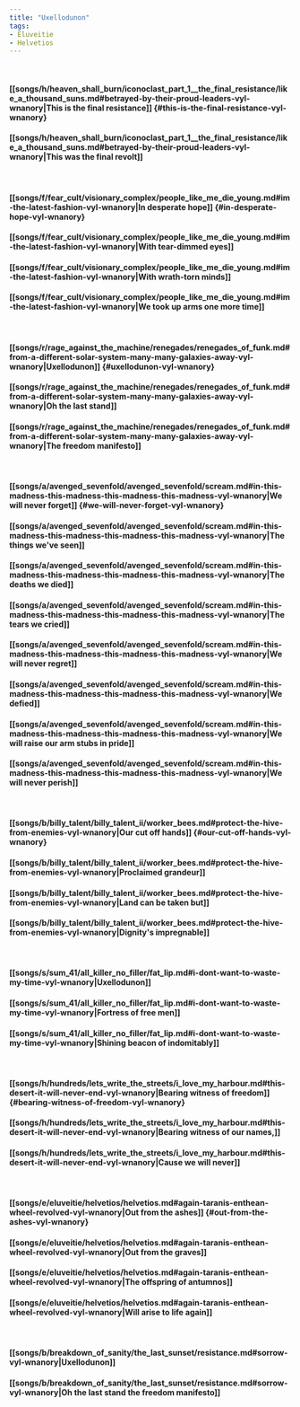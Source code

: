 ```yaml
---
title: "Uxellodunon"
tags:
- Eluveitie
- Helvetios
---
```

&nbsp;
#### [[songs/h/heaven_shall_burn/iconoclast_part_1__the_final_resistance/like_a_thousand_suns.md#betrayed-by-their-proud-leaders-vyl-wnanory|This is the final resistance]] {#this-is-the-final-resistance-vyl-wnanory}
#### [[songs/h/heaven_shall_burn/iconoclast_part_1__the_final_resistance/like_a_thousand_suns.md#betrayed-by-their-proud-leaders-vyl-wnanory|This was the final revolt]]
&nbsp;
#### [[songs/f/fear_cult/visionary_complex/people_like_me_die_young.md#im-the-latest-fashion-vyl-wnanory|In desperate hope]] {#in-desperate-hope-vyl-wnanory}
#### [[songs/f/fear_cult/visionary_complex/people_like_me_die_young.md#im-the-latest-fashion-vyl-wnanory|With tear-dimmed eyes]]
#### [[songs/f/fear_cult/visionary_complex/people_like_me_die_young.md#im-the-latest-fashion-vyl-wnanory|With wrath-torn minds]]
#### [[songs/f/fear_cult/visionary_complex/people_like_me_die_young.md#im-the-latest-fashion-vyl-wnanory|We took up arms one more time]]
&nbsp;
#### [[songs/r/rage_against_the_machine/renegades/renegades_of_funk.md#from-a-different-solar-system-many-many-galaxies-away-vyl-wnanory|Uxellodunon]] {#uxellodunon-vyl-wnanory}
#### [[songs/r/rage_against_the_machine/renegades/renegades_of_funk.md#from-a-different-solar-system-many-many-galaxies-away-vyl-wnanory|Oh the last stand]]
#### [[songs/r/rage_against_the_machine/renegades/renegades_of_funk.md#from-a-different-solar-system-many-many-galaxies-away-vyl-wnanory|The freedom manifesto]]
&nbsp;
#### [[songs/a/avenged_sevenfold/avenged_sevenfold/scream.md#in-this-madness-this-madness-this-madness-this-madness-vyl-wnanory|We will never forget]] {#we-will-never-forget-vyl-wnanory}
#### [[songs/a/avenged_sevenfold/avenged_sevenfold/scream.md#in-this-madness-this-madness-this-madness-this-madness-vyl-wnanory|The things we've seen]]
#### [[songs/a/avenged_sevenfold/avenged_sevenfold/scream.md#in-this-madness-this-madness-this-madness-this-madness-vyl-wnanory|The deaths we died]]
#### [[songs/a/avenged_sevenfold/avenged_sevenfold/scream.md#in-this-madness-this-madness-this-madness-this-madness-vyl-wnanory|The tears we cried]]
#### [[songs/a/avenged_sevenfold/avenged_sevenfold/scream.md#in-this-madness-this-madness-this-madness-this-madness-vyl-wnanory|We will never regret]]
#### [[songs/a/avenged_sevenfold/avenged_sevenfold/scream.md#in-this-madness-this-madness-this-madness-this-madness-vyl-wnanory|We defied]]
#### [[songs/a/avenged_sevenfold/avenged_sevenfold/scream.md#in-this-madness-this-madness-this-madness-this-madness-vyl-wnanory|We will raise our arm stubs in pride]]
#### [[songs/a/avenged_sevenfold/avenged_sevenfold/scream.md#in-this-madness-this-madness-this-madness-this-madness-vyl-wnanory|We will never perish]]
&nbsp;
#### [[songs/b/billy_talent/billy_talent_ii/worker_bees.md#protect-the-hive-from-enemies-vyl-wnanory|Our cut off hands]] {#our-cut-off-hands-vyl-wnanory}
#### [[songs/b/billy_talent/billy_talent_ii/worker_bees.md#protect-the-hive-from-enemies-vyl-wnanory|Proclaimed grandeur]]
#### [[songs/b/billy_talent/billy_talent_ii/worker_bees.md#protect-the-hive-from-enemies-vyl-wnanory|Land can be taken but]]
#### [[songs/b/billy_talent/billy_talent_ii/worker_bees.md#protect-the-hive-from-enemies-vyl-wnanory|Dignity's impregnable]]
&nbsp;
#### [[songs/s/sum_41/all_killer_no_filler/fat_lip.md#i-dont-want-to-waste-my-time-vyl-wnanory|Uxellodunon]]
#### [[songs/s/sum_41/all_killer_no_filler/fat_lip.md#i-dont-want-to-waste-my-time-vyl-wnanory|Fortress of free men]]
#### [[songs/s/sum_41/all_killer_no_filler/fat_lip.md#i-dont-want-to-waste-my-time-vyl-wnanory|Shining beacon of indomitably]]
&nbsp;
#### [[songs/h/hundreds/lets_write_the_streets/i_love_my_harbour.md#this-desert-it-will-never-end-vyl-wnanory|Bearing witness of freedom]] {#bearing-witness-of-freedom-vyl-wnanory}
#### [[songs/h/hundreds/lets_write_the_streets/i_love_my_harbour.md#this-desert-it-will-never-end-vyl-wnanory|Bearing witness of our names,]]
#### [[songs/h/hundreds/lets_write_the_streets/i_love_my_harbour.md#this-desert-it-will-never-end-vyl-wnanory|Cause we will never]]
&nbsp;
#### [[songs/e/eluveitie/helvetios/helvetios.md#again-taranis-enthean-wheel-revolved-vyl-wnanory|Out from the ashes]] {#out-from-the-ashes-vyl-wnanory}
#### [[songs/e/eluveitie/helvetios/helvetios.md#again-taranis-enthean-wheel-revolved-vyl-wnanory|Out from the graves]]
#### [[songs/e/eluveitie/helvetios/helvetios.md#again-taranis-enthean-wheel-revolved-vyl-wnanory|The offspring of antumnos]]
#### [[songs/e/eluveitie/helvetios/helvetios.md#again-taranis-enthean-wheel-revolved-vyl-wnanory|Will arise to life again]]
&nbsp;
#### [[songs/b/breakdown_of_sanity/the_last_sunset/resistance.md#sorrow-vyl-wnanory|Uxellodunon]]
#### [[songs/b/breakdown_of_sanity/the_last_sunset/resistance.md#sorrow-vyl-wnanory|Oh the last stand the freedom manifesto]]
